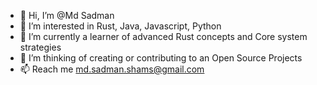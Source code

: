 - 👋 Hi, I’m @Md Sadman
- 👀 I’m interested in Rust, Java, Javascript, Python
- 🌱 I’m currently a learner of advanced Rust concepts and Core system strategies
- 💞️ I’m thinking of creating or contributing to an Open Source Projects 
- 📫 Reach me md.sadman.shams@gmail.com

<!---
PsykickSam/PsykickSam is a ✨ special ✨ repository because its `README.md` (this file) appears on your GitHub profile.
You can click the Preview link to take a look at your changes.
--->
